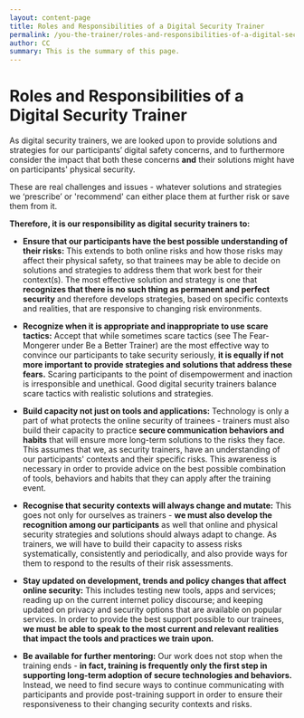 ```yaml
---
layout: content-page
title: Roles and Responsibilities of a Digital Security Trainer
permalink: /you-the-trainer/roles-and-responsibilities-of-a-digital-security-trainer/
author: CC
summary: This is the summary of this page.
---
```

# Roles and Responsibilities of a Digital Security Trainer #

As digital security trainers, we are looked upon to provide solutions and strategies for our participants’ digital safety concerns, and to furthermore consider the impact that both these concerns **and** their solutions might have on participants' physical security.

These are real challenges and issues - whatever solutions and strategies we ‘prescribe’ or 'recommend' can either place them at further risk or save them from it.

**Therefore, it is our responsibility as digital security trainers to:**

- **Ensure that our participants have the best possible understanding of their risks:** This extends to both online risks and how those risks may affect their physical safety, so that trainees may be able to decide on solutions and strategies to address them that work best for their context(s). The most effective solution and strategy is one that **recognizes that there is no such thing as permanent and perfect security** and therefore develops strategies, based on specific contexts and realities, that are responsive to changing risk environments.

- **Recognize when it is appropriate and inappropriate to use scare tactics:** Accept that while sometimes scare tactics (see The Fear-Mongerer under Be a Better Trainer) are the most effective way to convince our participants to take security seriously, **it is equally if not more important to provide strategies and solutions that address these fears.** Scaring participants to the point of disempowerment and inaction is irresponsible and unethical. Good digital security trainers balance scare tactics with realistic solutions and strategies.

- **Build capacity not just on tools and applications:** Technology is only a part of what protects the online security of trainees - trainers must also build their capacity to practice **secure communication behaviors and habits** that will ensure more long-term solutions to the risks they face. This assumes that we, as security trainers, have an understanding of our participants' contexts and their specific risks. This awareness is necessary in order to provide advice on the best possible combination of tools, behaviors and habits that they can apply after the training event.

- **Recognise that security contexts will always change and mutate:** This goes not only for ourselves as trainers - **we must also develop the recognition among our participants** as well that online and physical security strategies and solutions should always adapt to change. As trainers, we will have to build their capacity to assess risks systematically, consistently and periodically, and also provide ways for them to respond to the results of their risk assessments.

- **Stay updated on development, trends and policy changes that affect online security:** This includes testing new tools, apps and services; reading up on the current internet policy discourse; and keeping updated on privacy and security options that are available on popular services. In order to provide the best support possible to our trainees, **we must be able to speak to the most current and relevant realities that impact the tools and practices we train upon.**


- **Be available for further mentoring:** Our work does not stop when the training ends - **in fact, training is frequently only the first step in supporting long-term adoption of secure technologies and behaviors.** Instead, we need to find secure ways to continue communicating with participants and provide post-training support in order to ensure their responsiveness to their changing security contexts and risks.
